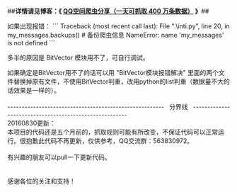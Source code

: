 ##**详情请见博客：《 [QQ空间爬虫分享（一天可抓取 400 万条数据）](http://blog.csdn.net/bone_ace/article/details/50771839) 》**##
<p>
<p>
如果出现报错：
```
Traceback (most recent call last):
  File ".\inti.py", line 20, in <module>
    my_messages.backups() # 备份爬虫信息
NameError: name 'my_messages' is not defined
```

<p>
<p>
多半的原因是 BitVector 模块用不了，可自行调试。
<p>
如果确定是BitVector用不了的话可以用 "BitVector模块报错解决" 里面的两个文件替换掉原有文件，不使用BitVector判重，改用python的list判重（数据量不大的话效果是一样的）。

<br/>
<br/>
-------------------------------------------------------&nbsp;&nbsp;&nbsp;分界线&nbsp;&nbsp;&nbsp;-------------------------------------------------------
<br/>
20160830更新：
<br/>
本项目的代码还是五个月前的，抓取规则可能有所改变，不保证代码可以正常运行。很抱歉此代码不再更新，仅供参考，QQ交流群：563830972。<br/><br/>
有兴趣的朋友可以pull一下更新代码。<br/>
<br/><br/>
感谢各位的关注和支持！<br/>
